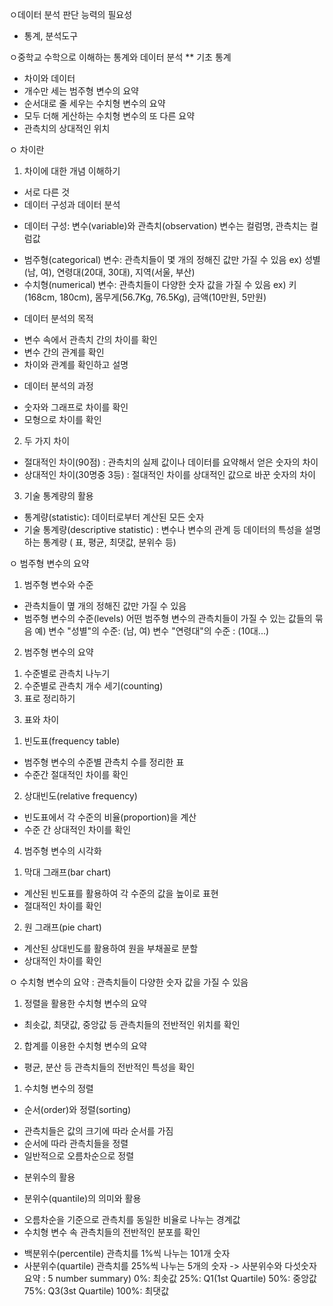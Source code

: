 ㅇ데이터 분석 판단 능력의 필요성
- 통계, 분석도구

ㅇ중학교 수학으로 이해하는 통계와 데이터 분석
** 기초 통계
- 차이와 데이터
- 개수만 세는 범주형 변수의 요약
- 순서대로 줄 세우는 수치형 변수의 요약
- 모두 더해 게산하는 수치형 변수의 또 다른 요약
- 관측치의 상대적인 위치

ㅇ 차이란
1. 차이에 대한 개념 이해하기
- 서로 다른 것
- 데이터 구성과 데이터 분석
* 데이터 구성: 변수(variable)와 관측치(observation)
변수는 컬럼명, 관측치는 컬럼값
+ 범주형(categorical) 변수: 관측치들이 몇 개의 정해진 값만 가질 수 있음
ex) 성별(남, 여), 연령대(20대, 30대), 지역(서울, 부산)
+ 수치형(numerical) 변수: 관측치들이 다양한 숫자 값을 가질 수 있음
ex) 키(168cm, 180cm), 몸무게(56.7Kg, 76.5Kg), 금액(10만원, 5만원)
- 데이터 분석의 목적
+ 변수 속에서 관측치 간의 차이를 확인
+ 변수 간의 관계를 확인
+ 차이와 관계를 확인하고 설명
- 데이터 분석의 과정
+ 숫자와 그래프로 차이를 확인
+ 모형으로 차이를 확인

2. 두 가지 차이
- 절대적인 차이(90점)
: 관측치의 실제 값이나 데이터를 요약해서 얻은 숫자의 차이
- 상대적인 차이(30명중 3등)
: 절대적인 차이를 상대적인 값으로 바꾼 숫자의 차이

3. 기술 통계량의 활용
- 통계량(statistic): 데이터로부터 계산된 모든 숫자
- 기술 통계량(descriptive statistic)
: 변수나 변수의 관계 등 데이터의 특성을 설명하는 통계량
( 표, 평균, 최댓값, 분위수 등)


ㅇ 범주형 변수의 요약
1. 범주형 변수와 수준
- 관측치들이 몊 개의 정해진 값만 가질 수 있음
- 범주형 변수의 수준(levels)
어떤 범주형 변수의 관측치들이 가질 수 있는 값들의 묶음
예) 변수 "성별"의 수준: (남, 여)
변수 "연령대"의 수준 : (10대...)
2. 범주형 변수의 요약
1) 수준별로 관측치 나누기
2) 수준별로 관측치 개수 세기(counting)
3) 표로 정리하기
3. 표와 차이
1) 빈도표(frequency table)
- 범주형 변수의 수준별 관측치 수를 정리한 표
- 수준간 절대적인 차이를 확인
2) 상대빈도(relative frequency)
- 빈도표에서 각 수준의 비율(proportion)을 계산
- 수준 간 상대적인 차이를 확인
4. 범주형 변수의 시각화
1) 막대 그래프(bar chart)
- 계산된 빈도표를 활용하여 각 수준의 값을 높이로 표현
- 절대적인 차이를 확인
2) 원 그래프(pie chart)
- 계산된 상대빈도를 활용하여 원을 부채꼴로 분할
- 상대적인 차이를 확인

ㅇ 수치형 변수의 요약
: 관측치들이 다양한 숫자 값을 가질 수 있음
1) 정렬을 활용한 수치형 변수의 요약
- 최솟값, 최댓값, 중앙값 등 관측치들의 전반적인 위치를 확인
2) 합계를 이용한 수치형 변수의 요약
- 평균, 분산 등 관측치들의 전반적인 특성을 확인

1. 수치형 변수의 정렬
- 순서(order)와 정렬(sorting)
+ 관측치들은 값의 크기에 따라 순서를 가짐
+ 순서에 따라 관측치들을 정렬
+ 일반적으로 오름차순으로 정렬
* 분위수의 활용
- 분위수(quantile)의 의미와 활용
+ 오름차순을 기준으로 관측치를 동일한 비율로 나누는 경계값
+ 수치형 변수 속 관측치들의 전반적인 분포를 확인
- 백분위수(percentile)
관측치를 1%씩 나누는 101개 숫자
- 사분위수(quartile)
관측치를 25%씩 나누는 5개의 숫자
-> 사분위수와 다섯숫자요약
: 5 number summary)
0%: 최솟값
25%: Q1(1st Quartile)
50%: 중앙값
75%: Q3(3st Quartile)
100%: 최댓값